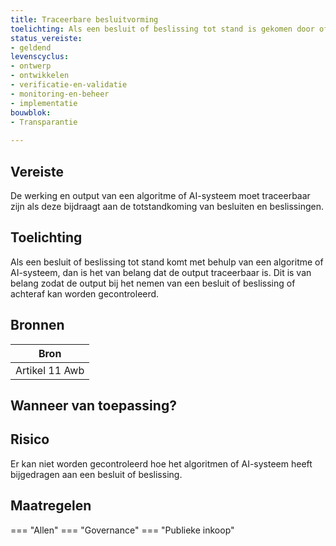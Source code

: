 ```yaml
---
title: Traceerbare besluitvorming
toelichting: Als een besluit of beslissing tot stand is gekomen door of met behulp van een algoritme of AI-systeem, dan moet traceerbaar zijn hoe het algoritme of het AI-systeem tot de output is gekomen. 
status_vereiste:
- geldend
levenscyclus:
- ontwerp
- ontwikkelen
- verificatie-en-validatie
- monitoring-en-beheer
- implementatie
bouwblok:
- Transparantie
  
---
```


<!-- tags -->
## Vereiste

De werking en output van een algoritme of AI-systeem moet traceerbaar zijn als deze bijdraagt aan de totstandkoming van besluiten en beslissingen. 

## Toelichting

Als een besluit of beslissing tot stand komt met behulp van een algoritme of AI-systeem, dan is het van belang dat de output traceerbaar is. Dit is van belang zodat de output bij het nemen van een besluit of beslissing of achteraf kan worden gecontroleerd. 

## Bronnen

| Bron                        |
|-----------------------------|
|Artikel 11 Awb |

## Wanneer van toepassing?


## Risico

Er kan niet worden gecontroleerd hoe het algoritmen of AI-systeem heeft bijgedragen aan een besluit of beslissing. 

## Maatregelen

=== "Allen"
	<!-- list_maatregelen vereiste/Recht_of_uitleg_AI-besluiten -->
=== "Governance"
	<!-- list_maatregelen vereiste/Recht_of_uitleg_AI-besluiten boubwlok/governance -->
=== "Publieke inkoop"
	<!-- list_maatregelen vereiste/Recht_of_uitleg_AI-besluiten bouwblok/publieke-inkoop -->
